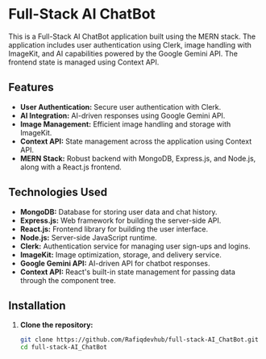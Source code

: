 # Full-Stack AI ChatBot

This is a Full-Stack AI ChatBot application built using the MERN stack. The application includes user authentication using Clerk, image handling with ImageKit, and AI capabilities powered by the Google Gemini API. The frontend state is managed using Context API.

## Features

- **User Authentication:** Secure user authentication with Clerk.
- **AI Integration:** AI-driven responses using Google Gemini API.
- **Image Management:** Efficient image handling and storage with ImageKit.
- **Context API:** State management across the application using Context API.
- **MERN Stack:** Robust backend with MongoDB, Express.js, and Node.js, along with a React.js frontend.

## Technologies Used

- **MongoDB:** Database for storing user data and chat history.
- **Express.js:** Web framework for building the server-side API.
- **React.js:** Frontend library for building the user interface.
- **Node.js:** Server-side JavaScript runtime.
- **Clerk:** Authentication service for managing user sign-ups and logins.
- **ImageKit:** Image optimization, storage, and delivery service.
- **Google Gemini API:** AI-driven API for chatbot responses.
- **Context API:** React's built-in state management for passing data through the component tree.

## Installation

1. **Clone the repository:**
   ```bash
   git clone https://github.com/Rafiqdevhub/full-stack-AI_ChatBot.git
   cd full-stack-AI_ChatBot
   ```
